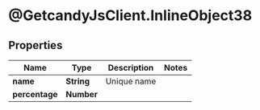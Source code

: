 # @GetcandyJsClient.InlineObject38

## Properties

Name | Type | Description | Notes
------------ | ------------- | ------------- | -------------
**name** | **String** | Unique name | 
**percentage** | **Number** |  | 


